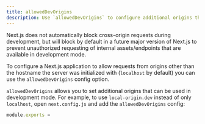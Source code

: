 ```yaml
---
title: allowedDevOrigins
description: Use `allowedDevOrigins` to configure additional origins that can request the dev server.
---
```


Next.js does not automatically block cross-origin requests during development, but will block by default in a future major version of Next.js to prevent unauthorized requesting of internal assets/endpoints that are available in development mode.

To configure a Next.js application to allow requests from origins other than the hostname the server was initialized with (`localhost` by default) you can use the `allowedDevOrigins` config option.

`allowedDevOrigins` allows you to set additional origins that can be used in development mode. For example, to use `local-origin.dev` instead of only `localhost`, open `next.config.js` and add the `allowedDevOrigins` config:

```js filename="next.config.js"
module.exports =
```
